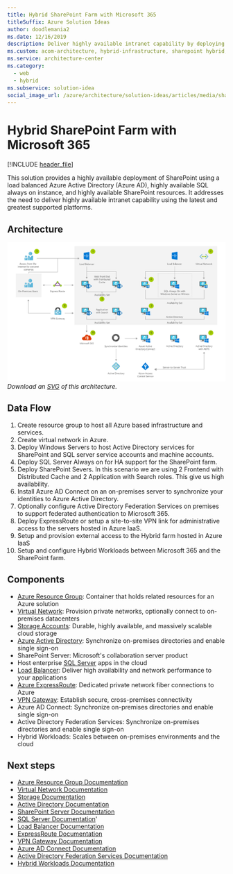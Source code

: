 ```yaml
---
title: Hybrid SharePoint Farm with Microsoft 365
titleSuffix: Azure Solution Ideas
author: doodlemania2
ms.date: 12/16/2019
description: Deliver highly available intranet capability by deploying SharePoint and sharing hybrid workloads with Microsoft 365. Setup this solution with step-by-step instructions.
ms.custom: acom-architecture, hybrid-infrastructure, sharepoint hybrid, sharepoint hybrid architecture, sharepoint farm solution, microsoft 365 sharepoint hybrid, sharepoint hybrid solution, interactive-diagram, 'https://azure.microsoft.com/solutions/architecture/sharepoint-farm-microsoft-365/'
ms.service: architecture-center
ms.category:
  - web
  - hybrid
ms.subservice: solution-idea
social_image_url: /azure/architecture/solution-ideas/articles/media/sharepoint-farm-microsoft-365.png
---
```


# Hybrid SharePoint Farm with Microsoft 365

[!INCLUDE [header_file](../../../includes/sol-idea-header.md)]

This solution provides a highly available deployment of SharePoint using a load balanced Azure Active Directory (Azure AD), highly available SQL always on instance, and highly available SharePoint resources. It addresses the need to deliver highly available intranet capability using the latest and greatest supported platforms.

## Architecture

![Architecture diagram](../media/sharepoint-farm-microsoft-365.png)
*Download an [SVG](../media/sharepoint-farm-microsoft-365.svg) of this architecture.*

## Data Flow

1. Create resource group to host all Azure based infrastructure and services.
1. Create virtual network in Azure.
1. Deploy Windows Servers to host Active Directory services for SharePoint and SQL server service accounts and machine accounts.
1. Deploy SQL Server Always on for HA support for the SharePoint farm.
1. Deploy SharePoint Severs. In this scenario we are using 2 Frontend with Distributed Cache and 2 Application with Search roles. This give us high availability.
1. Install Azure AD Connect on an on-premises server to synchronize your identities to Azure Active Directory.
1. Optionally configure Active Directory Federation Services on premises to support federated authentication to Microsoft 365.
1. Deploy ExpressRoute or setup a site-to-site VPN link for administrative access to the servers hosted in Azure IaaS.
1. Setup and provision external access to the Hybrid farm hosted in Azure IaaS
1. Setup and configure Hybrid Workloads between Microsoft 365 and the SharePoint farm.

## Components

* [Azure Resource Group](https://azure.microsoft.com/features/resource-manager): Container that holds related resources for an Azure solution
* [Virtual Network](https://azure.microsoft.com/services/virtual-network): Provision private networks, optionally connect to on-premises datacenters
* [Storage Accounts](https://azure.microsoft.com/services/storage): Durable, highly available, and massively scalable cloud storage
* [Azure Active Directory](https://azure.microsoft.com/services/active-directory): Synchronize on-premises directories and enable single sign-on
* SharePoint Server: Microsoft's collaboration server product
* Host enterprise [SQL Server](https://azure.microsoft.com/services/virtual-machines/sql-server) apps in the cloud
* [Load Balancer](https://azure.microsoft.com/services/load-balancer): Deliver high availability and network performance to your applications
* [Azure ExpressRoute](https://azure.microsoft.com/services/expressroute): Dedicated private network fiber connections to Azure
* [VPN Gateway](https://azure.microsoft.com/services/vpn-gateway): Establish secure, cross-premises connectivity
* Azure AD Connect: Synchronize on-premises directories and enable single sign-on
* Active Directory Federation Services: Synchronize on-premises directories and enable single sign-on
* Hybrid Workloads: Scales between on-premises environments and the cloud

## Next steps

* [Azure Resource Group Documentation](/azure/azure-resource-manager/resource-group-overview)
* [Virtual Network Documentation](/azure/virtual-network/virtual-networks-overview)
* [Storage Documentation](/azure/storage/blobs/storage-blobs-introduction)
* [Active Directory Documentation](https://support.microsoft.com/help/2721672/microsoft-server-software-support-for-microsoft-azure-virtual-machines)
* [SharePoint Server Documentation](/sharepoint/administration/intranet-sharepoint-server-2016-in-azure-dev-test-environment)
* [SQL Server Documentation](/sql/relational-databases/databases/deploy-a-sql-server-database-to-a-microsoft-azure-virtual-machine?view=sql-server-2017)'
* [Load Balancer Documentation](/azure/load-balancer/load-balancer-standard-overview)
* [ExpressRoute Documentation](/azure/expressroute)
* [VPN Gateway Documentation](/azure/vpn-gateway)
* [Azure AD Connect Documentation](/azure/active-directory/connect/active-directory-aadconnect)
* [Active Directory Federation Services Documentation](/azure/active-directory/connect/active-directory-aadconnectfed-whatis)
* [Hybrid Workloads Documentation](/sharepoint/hybrid/hybrid)